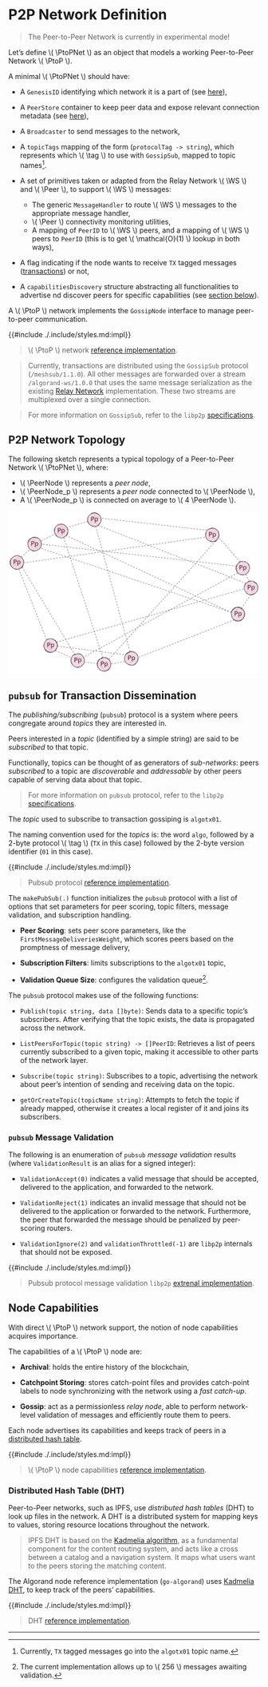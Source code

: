 $$
\newcommand \WS {\mathrm{WS}}
\newcommand \PtoP {\mathrm{P2P}}
\newcommand \PtoPNet {\mathcal{N}_P}
\newcommand \Peer {\mathrm{Peer}}
\newcommand \tag {\mathrm{tag}}
\newcommand \PeerNode {\mathcal{P}}
$$

# P2P Network Definition

> The Peer-to-Peer Network is currently in experimental mode!

Let’s define \\( \PtoPNet \\) as an object that models a working Peer-to-Peer Network \\( \PtoP \\).

A minimal \\( \PtoPNet \\) should have:

- A `GenesisID` identifying which network it is a part of (see [here](ledger.md#genesis-identifier)),

- A `PeerStore` container to keep peer data and expose relevant connection metadata (see [here](./network-nn-peer-management.md)),

- A `Broadcaster` to send messages to the network,

- A `topicTags` mapping of the form (`protocolTag -> string`), which represents
which \\( \tag \\) to use with `GossipSub`, mapped to topic names[^1].

- A set of primitives taken or adapted from the Relay Network \\( \WS \\) and 
\\( \Peer \\), to support \\( \WS \\) messages: 
  - The generic `MessageHandler` to route \\( \WS \\) messages to the appropriate
    message handler,
  - \\( \Peer \\) connectivity monitoring utilities,
  - A mapping of `PeerID` to \\( \WS \\) peers, and a mapping of \\( \WS \\) peers
  to `PeerID` (this is to get \\( \mathcal{O}(1) \\) lookup in both ways),

- A flag indicating if the node wants to receive `TX` tagged messages ([transactions](ledger.md#transactions)) or not,

- A `capabilitiesDiscovery` structure abstracting all functionalities to advertise 
nd discover peers for specific capabilities (see [section below](#capabilities)).

A \\( \PtoP \\) network implements the `GossipNode` interface to manage peer-to-peer communication.

{{#include ./.include/styles.md:impl}}
> \\( \PtoP \\) network [reference implementation](https://github.com/algorand/go-algorand/blob/8c5fd6301ff57b69c5e2709aa1bf76e48def7566/network/p2pNetwork.go#L52).

> Currently, transactions are distributed using the `GossipSub` protocol (`/meshsub/1.1.0`).
> All other messages are forwarded over a stream `/algorand-ws/1.0.0` that uses the
> same message serialization as the existing [Relay Network](./network-nn-definitions-ws.md)
> implementation. These two streams are multiplexed over a single connection.

> For more information on `GossipSub`, refer to the `libp2p` [specifications](https://docs.libp2p.io/concepts/pubsub/overview/).

## P2P Network Topology

The following sketch represents a typical topology of a Peer-to-Peer Network \\( \PtoPNet \\),
where:

- \\( \PeerNode \\) represents a _peer node_,
- \\( \PeerNode_p \\) represents a _peer node_ connected to \\( \PeerNode \\),
- A \\( \PeerNode_p \\) is connected on average to \\( 4 \PeerNode \\).

![P2P Network Topology](images/network-p2p-topology.svg "P2P Network Topology")

## `pubsub` for Transaction Dissemination

The _publishing/subscribing_ (`pubsub`) protocol is a system where peers congregate
around _topics_ they are interested in.

Peers interested in a _topic_ (identified by a simple string) are said to be _subscribed_
to that topic.

Functionally, topics can be thought of as generators of _sub-networks_: peers _subscribed_
to a topic are _discoverable_ and _addressable_ by other peers capable of serving
data about that topic.

> For more information on `pubsub` protocol, refer to the `libp2p` [specifications](https://docs.libp2p.io/concepts/pubsub/overview/).

The _topic_ used to subscribe to transaction gossiping is `algotx01`.

The naming convention used for the _topics_ is: the word `algo`, followed by a 2-byte
protocol \\( \tag \\) (`TX` in this case) followed by the 2-byte version identifier
(`01` in this case).

{{#include ./.include/styles.md:impl}}
> Pubsub protocol [reference implementation](https://github.com/algorand/go-algorand/blob/8c5fd6301ff57b69c5e2709aa1bf76e48def7566/network/p2p/pubsub.go).

The `makePubSub(.)` function initializes the `pubsub` protocol with a list of options
that set parameters for peer scoring, topic filters, message validation, and subscription
handling.

- **Peer Scoring**: sets peer score parameters, like the `FirstMessageDeliveriesWeight`,
which scores peers based on the promptness of message delivery,

- **Subscription Filters**: limits subscriptions to the `algotx01` topic,

- **Validation Queue Size**: configures the validation queue[^2].

The `pubsub` protocol makes use of the following functions:

- `Publish(topic string, data []byte)`: Sends data to a specific topic’s subscribers.
After verifying that the topic exists, the data is propagated across the network.

- `ListPeersForTopic(topic string) -> []PeerID`: Retrieves a list of peers currently
subscribed to a given topic, making it accessible to other parts of the network layer.

- `Subscribe(topic string)`: Subscribes to a topic, advertising the network about
peer’s intention of sending and receiving data on the topic.

- `getOrCreateTopic(topicName string)`: Attempts to fetch the topic if already mapped,
otherwise it creates a local register of it and joins its subscribers.

### `pubsub` Message Validation

The following is an enumeration of `pubsub` _message validation_ results (where
`ValidationResult` is an alias for a signed integer):

- `ValidationAccept(0)` indicates a valid message that should be accepted, delivered
to the application, and forwarded to the network.

- `ValidationReject(1)` indicates an invalid message that should not be delivered
to the application or forwarded to the network. Furthermore, the peer that forwarded
the message should be penalized by peer-scoring routers.

- `ValidationIgnore(2)` and `validationThrottled(-1)` are `libp2p` internals that
should not be exposed.

{{#include ./.include/styles.md:impl}}
> Pubsub protocol message validation `libp2p` [extrenal implementation](https://github.com/libp2p/go-libp2p-pubsub/blob/c06df2f9a38e9382e644b241adf0e96e5ca00955/validation.go#L38C1-L52C2).

## Node Capabilities

With direct \\( \PtoP \\) network support, the notion of node capabilities acquires
importance.

The capabilities of a \\( \PtoP \\) node are:

- **Archival**: holds the entire history of the blockchain,

- **Catchpoint Storing**: stores catch-point files and provides catch-point labels
to node synchronizing with the network using a _fast catch-up_.

- **Gossip**: act as a permissionless _relay node_, able to perform network-level
validation of messages and efficiently route them to peers.

Each node advertises its capabilities and keeps track of peers in a [distributed hash table](#distributed-hash-table-dht).

{{#include ./.include/styles.md:impl}}
> \\( \PtoP \\) node capabilities [reference implementation](https://github.com/algorand/go-algorand/blob/ce9b2b0870043ef9d89be9ccf5cda0c42e3af70c/network/p2p/capabilities.go).

### Distributed Hash Table (DHT)

Peer-to-Peer networks, such as IPFS, use _distributed hash tables_ (DHT) to look
up files in the network. A DHT is a distributed system for mapping keys to values,
storing resource locations throughout the network.

> IPFS DHT is based on the [Kadmelia algorithm](https://docs.ipfs.tech/concepts/dht/#kademlia),
> as a fundamental component for the content routing system, and acts like a cross
> between a catalog and a navigation system. It maps what users want to the peers
> storing the matching content.

The Algorand node reference implementation (`go-algorand`) uses [Kadmelia DHT](https://github.com/libp2p/go-libp2p-kad-dht),
to keep track of the peers’ capabilities.

{{#include ./.include/styles.md:impl}}
> DHT [reference implementation](https://github.com/algorand/go-algorand/blob/df0613a04432494d0f437433dd1efd02481db838/network/p2p/dht/dht.go).

---

[^1]: Currently, `TX` tagged messages go into the `algotx01` topic name.

[^2]: The current implementation allows up to \\( 256 \\) messages awaiting validation.